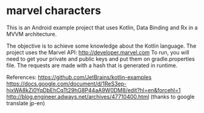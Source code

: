 # marvel characters

This is an Android example project that uses Kotlin, Data Binding and Rx in a MVVM architecture.

The objective is to achieve some knowledge about the Kotlin language.
The project uses the Marvel API: http://developer.marvel.com
To run, you will need to get your private and public keys and put them on gradle.properties file.
The requests are made with a hash that is generated in runtime.


References:
https://github.com/JetBrains/kotlin-examples
https://docs.google.com/document/d/1ReS3ep-hjxWA8kZi0YqDbEhCqTt29hG8P44aA9W0DM8/edit?hl=en&forcehl=1
http://blog.engineer.adways.net/archives/47710400.html (thanks to google translate jp-en)
